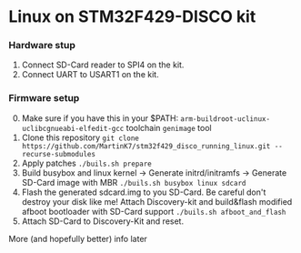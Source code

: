 # Linux on STM32F429-DISCO kit
### Hardware stup
1. Connect SD-Card reader to SPI4 on the kit.
2. Connect UART to USART1 on the kit.
### Firmware setup
0. Make sure if you have this in your $PATH:
`arm-buildroot-uclinux-uclibcgnueabi-elfedit-gcc` toolchain
`genimage` tool
1. Clone this repository
`git clone https://github.com/MartinK7/stm32f429_disco_running_linux.git --recurse-submodules`
2. Apply patches
`./buils.sh prepare`
3. Build busybox and linux kernel -> Generate initrd/initramfs -> Generate SD-Card image with MBR
`./buils.sh busybox linux sdcard`
4. Flash the generated sdcard.img to you SD-Card. Be careful don't destroy your disk like me!
Attach Discovery-kit and build&flash modified afboot bootloader with SD-Card support
`./buils.sh afboot_and_flash`
5. Attach SD-Card to Discovery-Kit and reset.

More (and hopefully better) info later
